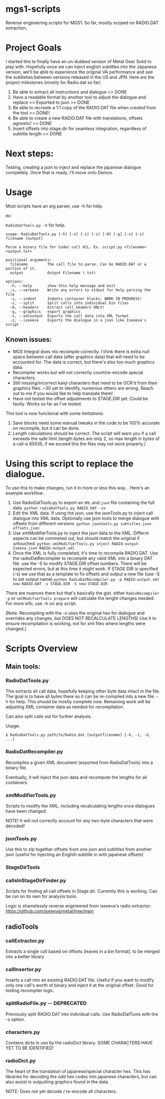 # mgs1-scripts
Reverse engineering scripts for MGS1. 
So far, mostly scoped on RADIO.DAT extraction. 

# Project Goals

I started this to finally have an un-dubbed version of Metal Gear Solid to play with. Hopefully once we can inject english subtitles into the Japanese version, we'll be able to experience the original VA performance and see the subtleties between versions released in the US and JPN. Here are the project milestones (mostly for Radio.dat so far)

1. Be able to extract all instructions and dialogue >> DONE
2. Have a readable format by another tool to adjust the dialogue and replace >> Exported to json >> DONE
3. Be able to recreate a 1:1 copy of the RADIO.DAT file when created from the tool >> DONE!
4. Be able to create a new RADIO.DAT file with translations, offsets agnostic! >> DONE
5. Insert offsets into stage.dir for seamless integration, regardless of subtitle length >> DONE

# Next steps:

Testing, creating a json to inject and replace the japanese dialogue completely. Once that is ready, I'll move onto Demos. 

# Usage

Most scripts have an arg parser, use -h for help.

ex: 

`RadioDatTools.py -h` for help.

```
usage: RadioDatTools.py [-h] [-v] [-i] [-s] [-H] [-g] [-x] [-z] filename [output]

Parse a binary file for Codec call GCL. Ex. script.py <filename> <output.txt>

positional arguments:
  filename         The call file to parse. Can be RADIO.DAT or a portion of it.
  output           Output Filename (.txt)

options:
  -h, --help       show this help message and exit
  -v, --verbose    Write any errors to stdout for help parsing the file
  -i, --indent     Indents container blocks, WORK IN PROGRESS!
  -s, --split      Split calls into individual bin files
  -H, --headers    Extract call headers ONLY!
  -g, --graphics   export graphics
  -x, --xmloutput  Exports the call data into XML format
  -z, --iseeeva    Exports the dialogue in a json like Iseeeva's script
  ```

## Known issues:
- MGS Integral does nto recompile correctly. I think there is extra null space between call data (after graphics data) that will need to be accounted for. The data is correct, but there's also too much graphics data. 
- Recompiler works but will not correctly count/re-encode special characters. 
- Still missing/incorrect kanji characters that need to be OCR'd from their graphics files. ~30 yet to identify, numerous others are wrong. Reach out to me if you would like to help translate them!
- Have not tested the offset adjustments to STAGE.DIR yet. Could be faulty. Works so far as I've tested.

This tool is now functional with some limitations:
1. Save blocks need some manual tweaks in the code to be 100% accurate on recompile, but it can be done. 
2. Length calculations should be correct. The script will warn you if a call exceeds the safe limit (length bytes are only 2, so max length in bytes of a call is 65535, if we exceed this the files may not work properly.)

# Using this script to replace the dialogue. 

To use this to make changes, run it in more or less this way... Here's an example workflow:

1. Use RadioDatTools.py to export an `XML` and `json` file containing the full data. 
```python radioDatTools.py RADIO.DAT -zx```
2. Edit the XML data. If using the json, use the jsonTools.py to inject call dialogue into XML data. Optionally use json tools to merge dialogue with offsets from different versions. 
```python jsontools.py subtitles.json offsets.json```
3. Use xmlModifierTools.py to inject the json data to the XML. Differnt aspects can be commeted out, but should match the original if untouched.
```python xmlModifierTools.py inject RADIO-output-Iseeva.json RADIO-output.xml```
4. Once the XML is fully completed, it's time to recompile RADIO.DAT. Use the radioDatRecompiler to recompile any valid XML into a binary DAT file. use the -S to modify STAGE.DIR offset numbers. There will be expected errors, but at this time it might work. If STAGE.DIR is specified (-s) we use that as a template to fix offsets and output a new file (use -S to set output name)
```python RadioDatRecompiler.py -p RADIO-output.xml new-RADIO.DAT -s STAGE.DIR -S new-STAGE.DIR```

There are nuances there but that's basically the gist. either `RadioRecompiler -p` or `xmlModifierTools prepare` will calculate the lenght changes needed. For more info, use -h on any script.

[Note: Recompiling with the -x uses the original hex for dialogue and overrides any changes, but DOES NOT RECALCULATE LENGTHS! Use it to ensure recompilation is working, not for xml files where lengths were changed.]

# Scripts Overview

## Main tools:

### RadioDatTools.py

This extracts all call data, hopefully keeping other byte data intact in the file. The goal is to have all bytes there so it can be re-compiled into a new file. -h for help. This should be mostly complete now. Remaining work will be adjusting XML container data as needed for recompilation.

Can also split calls out for further analysis.

Usage:

```
$ RadioDatTools.py path/to/Radio.dat [outputfilename] [-h, -i, -d, ...]
```

### RadioDatRecompiler.py 
Recompiles a given XML document (exported from RadioDatTools) into a binary file. 

Eventually, it will inject the json data and recompute the lengths for all containers.

### xmlModifierTools.py

Scripts to modify the XML, including recalculating lengths once dialogues have been changed. 

NOTE! It will not correctly account for any two-byte characters that were decoded!

### jsonTools.py

Use this to zip together offsets from one json and subtitles from another json (useful for injecting an English subtitle in with japanese offsets)

### StageDirTools

### callsInStageDirFinder.py

Scripts for finding all call offsets in Stage.dir. Currently this is working. Can be run on its own for analysis tools. 

Logic is shamelessly reverse engineered from iseeeva's radio extractor:
https://github.com/iseeeva/metal/tree/main

## radioTools

### callExtractor.py

Extracts a single call based on offsets (leaves in a bin format), to be merged into a better library

### callInsertor.py

Inserts a call into an existing RADIO.DAT file. Useful if you want to modify only one call's worth of binary and inject it at the original offset. Good for testing recompiler logic.

### splitRadioFile.py -- DEPRECATED

Previously split RADIO.DAT into individual calls. Use RadioDatTools with the -s option. 

### characters.py

Contains dicts in use by the radioDict library. SOME CHARACTERS HAVE YET TO BE IDENTIFIED!

### radioDict.py

The heart of the translation of japanese/special character hex. This has libraries for decoding the odd hex codes into japanese characters, but can also assist in outputting graphics found in the data. 

NOTE: Does not yet decode / re-encode all characters. 

